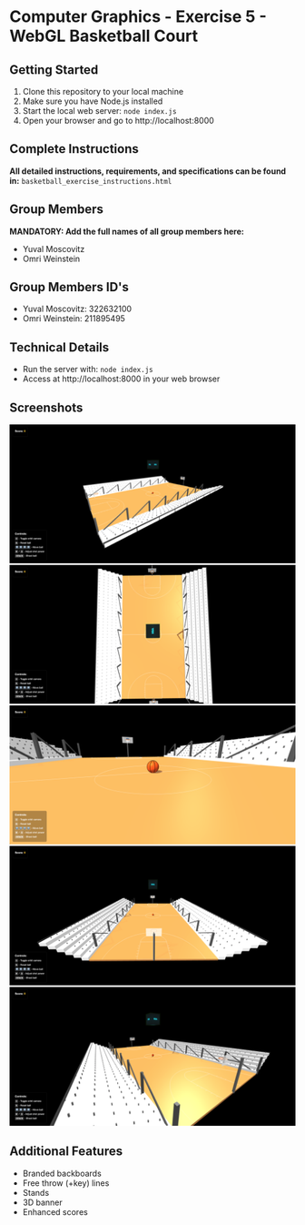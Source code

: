 # Computer Graphics - Exercise 5 - WebGL Basketball Court

## Getting Started
1. Clone this repository to your local machine
2. Make sure you have Node.js installed
3. Start the local web server: `node index.js`
4. Open your browser and go to http://localhost:8000

## Complete Instructions
**All detailed instructions, requirements, and specifications can be found in:**
`basketball_exercise_instructions.html`

## Group Members
**MANDATORY: Add the full names of all group members here:**
- Yuval Moscovitz
- Omri Weinstein

## Group Members ID's
- Yuval Moscovitz: 322632100
- Omri Weinstein: 211895495

## Technical Details
- Run the server with: `node index.js`
- Access at http://localhost:8000 in your web browser

## Screenshots
![screenshot1](./screenshots/img1.png)
![screenshot1](./screenshots/img2.png)
![screenshot1](./screenshots/img3.png)
![screenshot1](./screenshots/img4.png)
![screenshot1](./screenshots/img5.png)

## Additional Features
- Branded backboards
- Free throw (+key) lines
- Stands 
- 3D banner
- Enhanced scores



